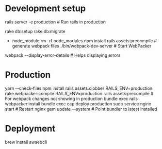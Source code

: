 # Development setup

rails server -e production    # Run rails in production

rake db:setup
rake db:migrate


- node_module
rm -rf node_modules
npm install
rails assets:precompile # generate webpack files
./bin/webpack-dev-server     # Start WebPacker



webpack --display-error-details # Helps displaying errors


# Production 

 
yarn --check-files
npm install
rails assets:clobber
RAILS_ENV=production rake webpacker:compile
RAILS_ENV=production rails assets:precompile # For webpack changes not showing in production
bundle exec rails webpacker:install
bundle exec cap deploy production
sudo service nginx start          # Restart nginx
gem update --system   # Point bundler to latest installed
# Deployment
brew install awsebcli
